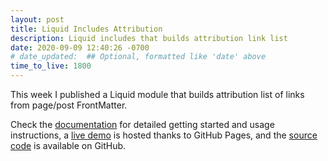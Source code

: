 ```yaml
---
layout: post
title: Liquid Includes Attribution
description: Liquid includes that builds attribution link list
date: 2020-09-09 12:40:26 -0700
# date_updated:  ## Optional, formatted like 'date' above
time_to_live: 1800
---
```




This week I published a Liquid module that builds attribution list of links from page/post FrontMatter.


Check the [documentation][documentation__includes_attribution] for detailed getting started and usage instructions, a [live demo][demo__includes_attribution] is hosted thanks to GitHub Pages, and the [source code][source__includes_attribution] is available on GitHub.



[documentation__includes_attribution]: https://github.com/liquid-utilities/includes-attribution/blob/main/.github/README.md "Repository documentation"

[source__includes_attribution]: https://github.com/liquid-utilities/includes-attribution "Repository source code"

[demo__includes_attribution]: https://liquid-utilities.github.io/includes-attribution/ "Live demonstration of repository results"

